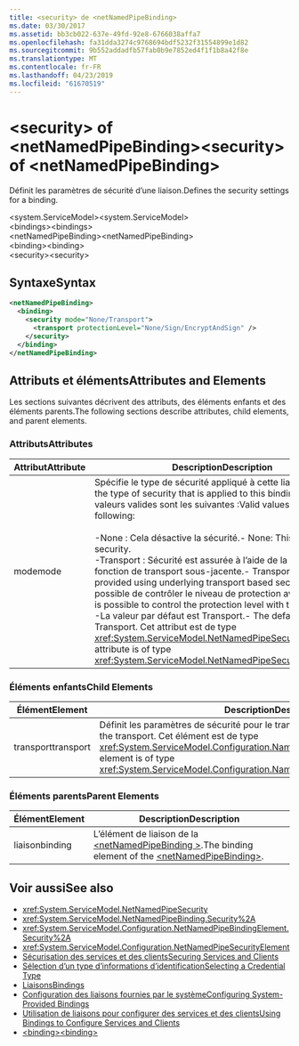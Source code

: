 ```yaml
---
title: <security> de <netNamedPipeBinding>
ms.date: 03/30/2017
ms.assetid: bb3cb022-637e-49fd-92e8-6766038affa7
ms.openlocfilehash: fa31dda3274c9768694bdf5232f31554899e1d82
ms.sourcegitcommit: 9b552addadfb57fab0b9e7852ed4f1f1b8a42f8e
ms.translationtype: MT
ms.contentlocale: fr-FR
ms.lasthandoff: 04/23/2019
ms.locfileid: "61670519"
---
```

# <a name="security-of-netnamedpipebinding"></a><span data-ttu-id="ddfb1-102">\<security> of \<netNamedPipeBinding></span><span class="sxs-lookup"><span data-stu-id="ddfb1-102">\<security> of \<netNamedPipeBinding></span></span>
<span data-ttu-id="ddfb1-103">Définit les paramètres de sécurité d’une liaison.</span><span class="sxs-lookup"><span data-stu-id="ddfb1-103">Defines the security settings for a binding.</span></span>  
  
 <span data-ttu-id="ddfb1-104">\<system.ServiceModel></span><span class="sxs-lookup"><span data-stu-id="ddfb1-104">\<system.ServiceModel></span></span>  
<span data-ttu-id="ddfb1-105">\<bindings></span><span class="sxs-lookup"><span data-stu-id="ddfb1-105">\<bindings></span></span>  
<span data-ttu-id="ddfb1-106">\<netNamedPipeBinding></span><span class="sxs-lookup"><span data-stu-id="ddfb1-106">\<netNamedPipeBinding></span></span>  
<span data-ttu-id="ddfb1-107">\<binding></span><span class="sxs-lookup"><span data-stu-id="ddfb1-107">\<binding></span></span>  
<span data-ttu-id="ddfb1-108">\<security></span><span class="sxs-lookup"><span data-stu-id="ddfb1-108">\<security></span></span>  
  
## <a name="syntax"></a><span data-ttu-id="ddfb1-109">Syntaxe</span><span class="sxs-lookup"><span data-stu-id="ddfb1-109">Syntax</span></span>  
  
```xml  
<netNamedPipeBinding>
  <binding>
    <security mode="None/Transport">
      <transport protectionLevel="None/Sign/EncryptAndSign" />
    </security>
  </binding>
</netNamedPipeBinding>
```  
  
## <a name="attributes-and-elements"></a><span data-ttu-id="ddfb1-110">Attributs et éléments</span><span class="sxs-lookup"><span data-stu-id="ddfb1-110">Attributes and Elements</span></span>  
 <span data-ttu-id="ddfb1-111">Les sections suivantes décrivent des attributs, des éléments enfants et des éléments parents.</span><span class="sxs-lookup"><span data-stu-id="ddfb1-111">The following sections describe attributes, child elements, and parent elements.</span></span>  
  
### <a name="attributes"></a><span data-ttu-id="ddfb1-112">Attributs</span><span class="sxs-lookup"><span data-stu-id="ddfb1-112">Attributes</span></span>  
  
|<span data-ttu-id="ddfb1-113">Attribut</span><span class="sxs-lookup"><span data-stu-id="ddfb1-113">Attribute</span></span>|<span data-ttu-id="ddfb1-114">Description</span><span class="sxs-lookup"><span data-stu-id="ddfb1-114">Description</span></span>|  
|---------------|-----------------|  
|<span data-ttu-id="ddfb1-115">mode</span><span class="sxs-lookup"><span data-stu-id="ddfb1-115">mode</span></span>|<span data-ttu-id="ddfb1-116">Spécifie le type de sécurité appliqué à cette liaison.</span><span class="sxs-lookup"><span data-stu-id="ddfb1-116">Specifies the type of security that is applied to this binding.</span></span> <span data-ttu-id="ddfb1-117">Les valeurs valides sont les suivantes :</span><span class="sxs-lookup"><span data-stu-id="ddfb1-117">Valid values include the following:</span></span><br /><br /> <span data-ttu-id="ddfb1-118">-None : Cela désactive la sécurité.</span><span class="sxs-lookup"><span data-stu-id="ddfb1-118">-   None: This disables security.</span></span><br /><span data-ttu-id="ddfb1-119">-Transport : Sécurité est assurée à l’aide de la sécurité en fonction de transport sous-jacente.</span><span class="sxs-lookup"><span data-stu-id="ddfb1-119">-   Transport: Security is provided using underlying transport based security.</span></span> <span data-ttu-id="ddfb1-120">Il est possible de contrôler le niveau de protection avec ce mode.</span><span class="sxs-lookup"><span data-stu-id="ddfb1-120">It is possible to control the protection level with this mode.</span></span><br /><span data-ttu-id="ddfb1-121">-La valeur par défaut est Transport.</span><span class="sxs-lookup"><span data-stu-id="ddfb1-121">-   The default value is Transport.</span></span> <span data-ttu-id="ddfb1-122">Cet attribut est de type <xref:System.ServiceModel.NetNamedPipeSecurityMode>.</span><span class="sxs-lookup"><span data-stu-id="ddfb1-122">This attribute is of type <xref:System.ServiceModel.NetNamedPipeSecurityMode>.</span></span>|  
  
### <a name="child-elements"></a><span data-ttu-id="ddfb1-123">Éléments enfants</span><span class="sxs-lookup"><span data-stu-id="ddfb1-123">Child Elements</span></span>  
  
|<span data-ttu-id="ddfb1-124">Élément</span><span class="sxs-lookup"><span data-stu-id="ddfb1-124">Element</span></span>|<span data-ttu-id="ddfb1-125">Description</span><span class="sxs-lookup"><span data-stu-id="ddfb1-125">Description</span></span>|  
|-------------|-----------------|  
|<span data-ttu-id="ddfb1-126">transport</span><span class="sxs-lookup"><span data-stu-id="ddfb1-126">transport</span></span>|<span data-ttu-id="ddfb1-127">Définit les paramètres de sécurité pour le transport.</span><span class="sxs-lookup"><span data-stu-id="ddfb1-127">Defines the security settings for the transport.</span></span> <span data-ttu-id="ddfb1-128">Cet élément est de type <xref:System.ServiceModel.Configuration.NamedPipeTransportSecurityElement>.</span><span class="sxs-lookup"><span data-stu-id="ddfb1-128">This element is of type <xref:System.ServiceModel.Configuration.NamedPipeTransportSecurityElement>.</span></span>|  
  
### <a name="parent-elements"></a><span data-ttu-id="ddfb1-129">Éléments parents</span><span class="sxs-lookup"><span data-stu-id="ddfb1-129">Parent Elements</span></span>  
  
|<span data-ttu-id="ddfb1-130">Élément</span><span class="sxs-lookup"><span data-stu-id="ddfb1-130">Element</span></span>|<span data-ttu-id="ddfb1-131">Description</span><span class="sxs-lookup"><span data-stu-id="ddfb1-131">Description</span></span>|  
|-------------|-----------------|  
|<span data-ttu-id="ddfb1-132">liaison</span><span class="sxs-lookup"><span data-stu-id="ddfb1-132">binding</span></span>|<span data-ttu-id="ddfb1-133">L’élément de liaison de la [ \<netNamedPipeBinding >](../../../../../docs/framework/configure-apps/file-schema/wcf/netnamedpipebinding.md).</span><span class="sxs-lookup"><span data-stu-id="ddfb1-133">The binding element of the [\<netNamedPipeBinding>](../../../../../docs/framework/configure-apps/file-schema/wcf/netnamedpipebinding.md).</span></span>|  
  
## <a name="see-also"></a><span data-ttu-id="ddfb1-134">Voir aussi</span><span class="sxs-lookup"><span data-stu-id="ddfb1-134">See also</span></span>

- <xref:System.ServiceModel.NetNamedPipeSecurity>
- <xref:System.ServiceModel.NetNamedPipeBinding.Security%2A>
- <xref:System.ServiceModel.Configuration.NetNamedPipeBindingElement.Security%2A>
- <xref:System.ServiceModel.Configuration.NetNamedPipeSecurityElement>
- [<span data-ttu-id="ddfb1-135">Sécurisation des services et des clients</span><span class="sxs-lookup"><span data-stu-id="ddfb1-135">Securing Services and Clients</span></span>](../../../../../docs/framework/wcf/feature-details/securing-services-and-clients.md)
- [<span data-ttu-id="ddfb1-136">Sélection d’un type d’informations d’identification</span><span class="sxs-lookup"><span data-stu-id="ddfb1-136">Selecting a Credential Type</span></span>](../../../../../docs/framework/wcf/feature-details/selecting-a-credential-type.md)
- [<span data-ttu-id="ddfb1-137">Liaisons</span><span class="sxs-lookup"><span data-stu-id="ddfb1-137">Bindings</span></span>](../../../../../docs/framework/wcf/bindings.md)
- [<span data-ttu-id="ddfb1-138">Configuration des liaisons fournies par le système</span><span class="sxs-lookup"><span data-stu-id="ddfb1-138">Configuring System-Provided Bindings</span></span>](../../../../../docs/framework/wcf/feature-details/configuring-system-provided-bindings.md)
- [<span data-ttu-id="ddfb1-139">Utilisation de liaisons pour configurer des services et des clients</span><span class="sxs-lookup"><span data-stu-id="ddfb1-139">Using Bindings to Configure Services and Clients</span></span>](../../../../../docs/framework/wcf/using-bindings-to-configure-services-and-clients.md)
- [<span data-ttu-id="ddfb1-140">\<binding></span><span class="sxs-lookup"><span data-stu-id="ddfb1-140">\<binding></span></span>](../../../../../docs/framework/misc/binding.md)
